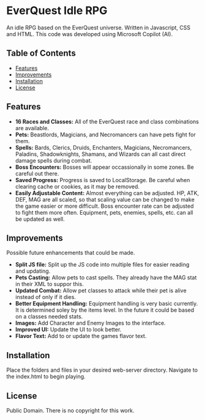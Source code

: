 # EverQuest Idle RPG

An idle RPG based on the EverQuest universe. Written in Javascript, CSS and HTML. This code was developed using Microsoft Copilot (AI).

## Table of Contents

- [Features](#Features)
- [Improvements](#Improvements)
- [Installation](#Installation)
- [License](#License)

## Features

- **16 Races and Classes:** All of the EverQuest race and class combinations are available.
- **Pets:** Beastlords, Magicians, and Necromancers can have pets fight for them.
- **Spells:** Bards, Clerics, Druids, Enchanters, Magicians, Necromancers, Paladins, Shadowknights, Shamans, and Wizards can all cast direct damage spells during combat.
- **Boss Encounters:** Bosses will appear occassionally in some zones. Be careful out there.
- **Saved Progress:** Progress is saved to LocalStorage. Be careful when clearing cache or cookies, as it may be removed.
- **Easily Adjustable Content:** Almost everything can be adjusted. HP, ATK, DEF, MAG are all scaled, so that scaling value can be changed to make the game easier or more difficult. Boss encounter rate can be adjusted to fight them more often. Equipment, pets, enemies, spells, etc. can all be updated as well.

## Improvements

Possible future enhancements that could be made.

- **Split JS file:** Split up the JS code into multiple files for easier reading and updating.
- **Pets Casting:** Allow pets to cast spells. They already have the MAG stat in their XML to suppor this.
- **Updated Combat:** Allow pet classes to attack while their pet is alive instead of only if it dies.
- **Better Equipment Handling:** Equipment handling is very basic currently. It is determined soley by the items level. In the future it could be based on a classes needed stats.
- **Images:** Add Character and Enemy Images to the interface.
- **Improved UI:** Update the UI to look better.
- **Flavor Text:** Add to or update the games flavor text.

## Installation

Place the folders and files in your desired web-server directory. Navigate to the index.html to begin playing.

## License

Public Domain. There is no copyright for this work.
